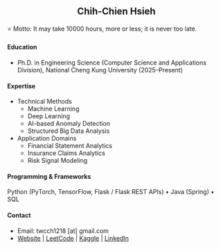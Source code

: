 <h2 align="center">Chih-Chien Hsieh</h2>

⭐ Motto: It may take 10000 hours, more or less; it is never too late.

#### Education

- Ph.D. in Engineering Science (Computer Science and Applications Division), National Cheng Kung University (2025–Present)

#### Expertise

-   Technical Methods
    -   Machine Learning
    -   Deep Learning
    -   AI-based Anomaly Detection
    -   Structured Big Data Analysis
-   Application Domains
    -   Financial Statement Analytics
    -   Insurance Claims Analytics
    -   Risk Signal Modeling

#### Programming & Frameworks

Python (PyTorch, TensorFlow, Flask / Flask REST APIs) • Java (Spring) • SQL

#### Contact

- Email: twcch1218 [at] gmail.com
- [Website](https://twcch.github.io/) | [LeetCode](https://leetcode.com/u/twcch1218/) | [Kaggle](https://www.kaggle.com/twcch1218/) | [LinkedIn](https://www.linkedin.com/in/twcch1218/)
